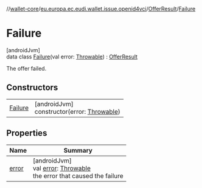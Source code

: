 //[wallet-core](../../../../index.md)/[eu.europa.ec.eudi.wallet.issue.openid4vci](../../index.md)/[OfferResult](../index.md)/[Failure](index.md)

# Failure

[androidJvm]\
data class [Failure](index.md)(val error: [Throwable](https://kotlinlang.org/api/latest/jvm/stdlib/kotlin/-throwable/index.html)) : [OfferResult](../index.md)

The offer failed.

## Constructors

| | |
|---|---|
| [Failure](-failure.md) | [androidJvm]<br>constructor(error: [Throwable](https://kotlinlang.org/api/latest/jvm/stdlib/kotlin/-throwable/index.html)) |

## Properties

| Name | Summary |
|---|---|
| [error](error.md) | [androidJvm]<br>val [error](error.md): [Throwable](https://kotlinlang.org/api/latest/jvm/stdlib/kotlin/-throwable/index.html)<br>the error that caused the failure |
